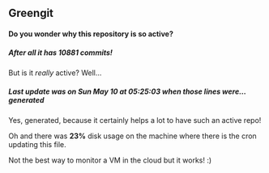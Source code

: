 ## Greengit

#### Do you wonder why this repository is so active?

##### After all it has 10881 commits!

But is it *really* active? Well...

##### Last update was on Sun May 10 at 05:25:03 when those lines were... generated

Yes, generated, because it certainly helps a lot to have such an active repo!

Oh and there was **23%** disk usage on the machine
where there is the cron updating this file.

Not the best way to monitor a VM in the cloud but it works! :)
